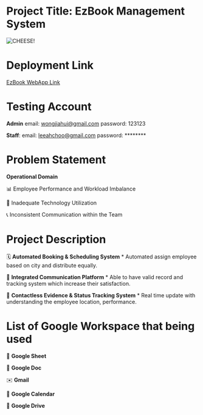 # Project Title: EzBook Management System
![CHEESE!](https://i.ibb.co/1dyvwzk/Horizontal-Logo-1.png)

# Deployment Link
[EzBook WebApp Link](https://script.google.com/macros/s/AKfycbxzr-wCjPWrtp4G63CV8r4NeaneCKTtjcya2qMqXQRbMyUQt8oPQ4lFW-61ipH_HCoj/exec)

# Testing Account
**Admin**
email: wongjiahui@gmail.com
password: 123123

**Staff**: 
email: leeahchoo@gmail.com
password: ********

# Problem Statement

**Operational Domain**

📊 Employee Performance and Workload Imbalance

📱 Inadequate Technology Utilization

📞 Inconsistent Communication within the Team

# Project Description

🗓️ **Automated Booking & Scheduling System**
    * Automated assign employee based on city and distribute equally.

💬 **Integrated Communication Platform**
    * Able to have valid record and tracking system which increase their satisfaction.

📌 **Contactless Evidence & Status Tracking System**
    * Real time update with understanding the employee location, performance.
  
# List of Google Workspace that being used

📝 **Google Sheet**

📄 **Google Doc**

✉️ **Gmail**

📆 **Google Calendar**

📁 **Google Drive**
